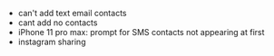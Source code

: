 - can't add text email contacts
- cant add no contacts
- iPhone 11 pro max: prompt for SMS contacts not appearing at first
- instagram sharing
